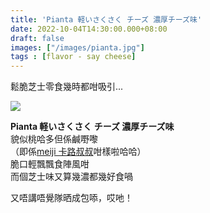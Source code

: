 ```yaml
---
title: 'Pianta 軽いさくさく チーズ 濃厚チーズ味'
date: 2022-10-04T14:30:00.000+08:00
draft: false
images: ["/images/pianta.jpg"]
tags : [flavor - say cheese]
---
```


鬆脆芝士零食幾時都咁吸引...  

![](/images/pianta.jpg)

**Pianta 軽いさくさく チーズ 濃厚チーズ味**  
貌似桃哈多但係鹹嘢嚟  
（即係[meiji 卡路叔叔](https://hidie.net/meijikaru/)咁樣啦哈哈）  
脆口輕飄飄食陣風咁    
而個芝士味又算幾濃都幾好食喎  
  
又唔講唔覺隊晒成包㖭，哎吔！    
